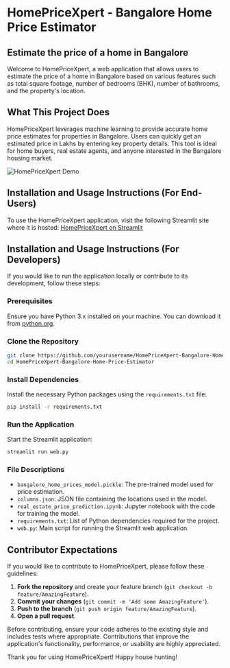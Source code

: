 # HomePriceXpert - Bangalore Home Price Estimator

## Estimate the price of a home in Bangalore

Welcome to HomePriceXpert, a web application that allows users to estimate the price of a home in Bangalore based on various features such as total square footage, number of bedrooms (BHK), number of bathrooms, and the property's location.

## What This Project Does

HomePriceXpert leverages machine learning to provide accurate home price estimates for properties in Bangalore. Users can quickly get an estimated price in Lakhs by entering key property details. This tool is ideal for home buyers, real estate agents, and anyone interested in the Bangalore housing market.

<!---## Diagram (Optional)--->

![HomePriceXpert Demo](https://example.com/demo.gif)

## Installation and Usage Instructions (For End-Users)

To use the HomePriceXpert application, visit the following Streamlit site where it is hosted:
[HomePriceXpert on Streamlit](https://homepricexpert.streamlit.app/)

## Installation and Usage Instructions (For Developers)

If you would like to run the application locally or contribute to its development, follow these steps:

### Prerequisites

Ensure you have Python 3.x installed on your machine. You can download it from [python.org](https://www.python.org/downloads/).

### Clone the Repository

```bash
git clone https://github.com/yourusername/HomePriceXpert-Bangalore-Home-Price-Estimator.git
cd HomePriceXpert-Bangalore-Home-Price-Estimator
```

### Install Dependencies

Install the necessary Python packages using the `requirements.txt` file:

```bash
pip install -r requirements.txt
```

### Run the Application

Start the Streamlit application:

```bash
streamlit run web.py
```

### File Descriptions

- `bangalore_home_prices_model.pickle`: The pre-trained model used for price estimation.
- `columns.json`: JSON file containing the locations used in the model.
- `real_estate_price_prediction.ipynb`: Jupyter notebook with the code for training the model.
- `requirements.txt`: List of Python dependencies required for the project.
- `web.py`: Main script for running the Streamlit web application.

## Contributor Expectations

If you would like to contribute to HomePriceXpert, please follow these guidelines:

1. **Fork the repository** and create your feature branch (`git checkout -b feature/AmazingFeature`).
2. **Commit your changes** (`git commit -m 'Add some AmazingFeature'`).
3. **Push to the branch** (`git push origin feature/AmazingFeature`).
4. **Open a pull request**.

Before contributing, ensure your code adheres to the existing style and includes tests where appropriate. Contributions that improve the application's functionality, performance, or usability are highly appreciated.

Thank you for using HomePriceXpert! Happy house hunting!
